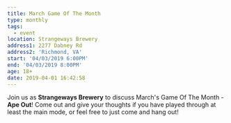 ```yaml
---
title: March Game Of The Month
type: monthly
tags:
  - event
location: Strangeways Brewery
address1: 2277 Dabney Rd
address2: 'Richmond, VA'
start: '04/03/2019 6:00PM'
end: '04/03/2019 8:00PM'
age: 18+
date: 2019-04-01 16:42:58
---
```

Join us as **Strangeways Brewery** to discuss March's Game Of The Month - **Ape Out**! Come out and give your thoughts if you have played through at least the main mode, or feel free to just come and hang out!
<!-- more -->